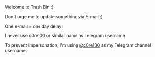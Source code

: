 Welcome to Trash Bin :)

Don't urge me to update something via E-mail :)

One e-mail = one day delay!

I never use c0re100 or similar name as Telegram username.

To prevent impersonation, I'm using [@c0re100](https://t.me/c0re100) as my Telegram channel username.
